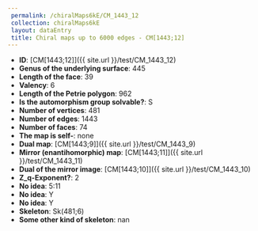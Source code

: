 ```yaml
--- 
 permalink: /chiralMaps6kE/CM_1443_12 
 collection: chiralMaps6kE
 layout: dataEntry
 title: Chiral maps up to 6000 edges - CM[1443;12]
---
```


- **ID**: [CM[1443;12]]({{ site.url }}/test/CM_1443_12)
- **Genus of the underlying surface**: 445
- **Length of the face**: 39
- **Valency**: 6
- **Length of the Petrie polygon**: 962
- **Is the automorphism group solvable?**: S
- **Number of vertices**: 481
- **Number of edges**: 1443
- **Number of faces**: 74
- **The map is self-**: none
- **Dual map**: [CM[1443;9]]({{ site.url }}/test/CM_1443_9)
- **Mirror (enantihomorphic) map**: [CM[1443;11]]({{ site.url }}/test/CM_1443_11)
- **Dual of the mirror image**: [CM[1443;10]]({{ site.url }}/test/CM_1443_10)
- **Z_q-Exponent?**: 2
- **No idea**:  5:11
- **No idea**: Y
- **No idea**: Y
- **Skeleton**: Sk(481;6)
- **Some other kind of skeleton**: nan
